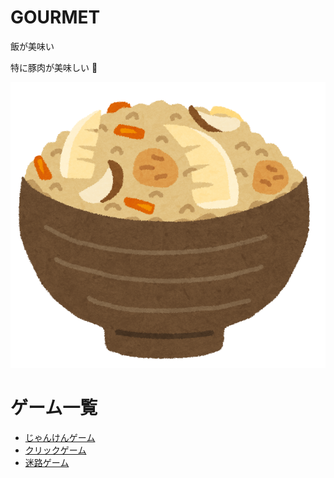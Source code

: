 # GOURMET

飯が美味い

特に豚肉が美味しい
🍤

![秋の味覚](food_takikomigohan.png)

<!DOCTYPE html>
<html lang="ja">
<head>
  <meta charset="UTF-8">
  <meta name="viewport" content="width=device-width, initial-scale=1.0">

</head>
<body>
  <h1>ゲーム一覧</h1>
  <ul>
    <li><a href="./game1/index.html">じゃんけんゲーム</a></li>
    <li><a href="./game2/index.html">クリックゲーム</a></li>
    <li><a href="./game3/index.html">迷路ゲーム</a></li>
  </ul>
</body>
</html>

